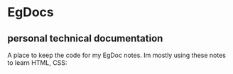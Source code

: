 # EgDocs
## personal technical documentation
A place to keep the code for my EgDoc notes. Im mostly using these notes to learn HTML, CSS:
